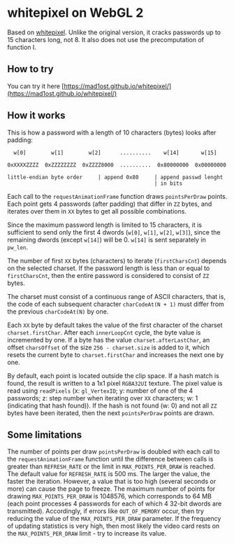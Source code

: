# whitepixel on WebGL 2

Based on [whitepixel](https://whitepixel.zorinaq.com/). Unlike the original version, it cracks passwords up to 15 characters long, not 8. It also does not use the precomputation of function I. 


## How to try

You can try it here [https://mad1ost.github.io/whitepixel/](https://mad1ost.github.io/whitepixel/)


## How it works

This is how a password with a length of 10 characters (bytes) looks after padding:
```
  w[0]        w[1]        w[2]      ..........    w[14]       w[15]

0xXXXXZZZZ  0xZZZZZZZZ  0xZZZZ8000  ..........  0x80000000  0x00000000

little-endian byte order     | append 0x80     | append passwd lenght
                                               | in bits
```
Each call to the `requestAnimationFrame` function draws `pointsPerDraw` points. Each point gets 4 passwords (after padding) that differ in `ZZ` bytes, and iterates over them in `XX` bytes to get all possible combinations.

Since the maximum password length is limited to 15 characters, it is sufficient to send only the first 4 dwords (`w[0]`, `w[1]`, `w[2]`, `w[3]`), since the remaining dwords (except `w[14]`) will be 0. `w[14]` is sent separately in `pw_len`.

The number of first `XX` bytes (characters) to iterate (`firstCharsCnt`) depends on the selected charset. If the password length is less than or equal to `firstCharsCnt`, then the entire password is considered to consist of `ZZ` bytes.

The charset must consist of a continuous range of ASCII characters, that is, the code of each subsequent character `charCodeAt(N + 1)` must differ from the previous `charCodeAt(N)` by one.

Each `XX` byte by default takes the value of the first character of the charset `charset.firstChar`. After each `innerLoopCnt` cycle, the byte value is incremented by one. If a byte has the value `charset.afterLastChar`, an offset `charsOffset` of the size `256 - charset.size` is added to it, which resets the current byte to `charset.firstChar` and increases the next one by one.

By default, each point is located outside the clip space. If a hash match is found, the result is written to a 1x1 pixel `RGBA32UI` texture. The pixel value is read using `readPixels` (x: `gl_VertexID`; y: number of one of the 4 passwords; z: step number when iterating over `XX` characters; w: 1 (indicating that hash found)). If the hash is not found (w: 0) and not all `ZZ` bytes have been iterated, then the next `pointsPerDraw` points are drawn.


## Some limitations

The number of points per draw `pointsPerDraw` is doubled with each call to the `requestAnimationFrame` function until the difference between calls is greater than `REFRESH_RATE` or the limit in `MAX_POINTS_PER_DRAW` is reached. The default value for `REFRESH_RATE` is 500 ms. The larger the value, the faster the iteration. However, a value that is too high (several seconds or more) can cause the page to freeze. The maximum number of points for drawing `MAX_POINTS_PER_DRAW` is 1048576, which corresponds to 64 MB (each point processes 4 passwords for each of which 4 32-bit dwords are transmitted). Accordingly, if errors like `OUT_OF_MEMORY` occur, then try reducing the value of the `MAX_POINTS_PER_DRAW` parameter. If the frequency of updating statistics is very high, then most likely the video card rests on the `MAX_POINTS_PER_DRAW` limit - try to increase its value. 

